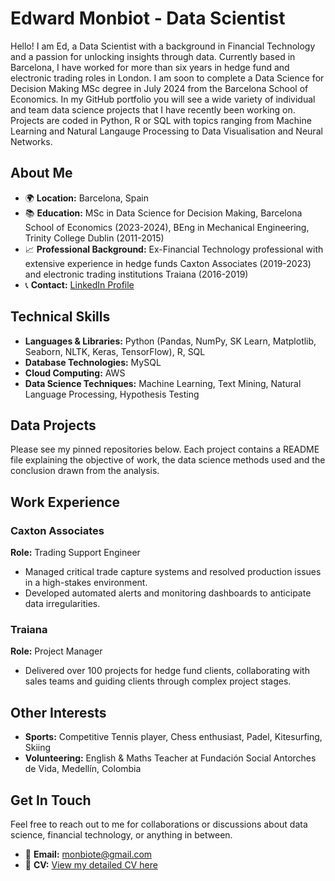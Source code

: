 # Edward Monbiot - Data Scientist

Hello! I am Ed, a Data Scientist with a background in Financial Technology and a passion for unlocking insights through data. Currently based in Barcelona, I have worked for more than six years in hedge fund and electronic trading roles in London. I am soon to complete a Data Science for Decision Making MSc degree in July 2024 from the Barcelona School of Economics. In my GitHub portfolio you will see a wide variety of individual and team data science projects that I have recently been working on. Projects are coded in Python, R or SQL with topics ranging from Machine Learning and Natural Langauge Processing to Data Visualisation and Neural Networks.

## About Me

- 🌍 **Location:** Barcelona, Spain
- 📚 **Education:** MSc in Data Science for Decision Making, Barcelona School of Economics (2023-2024), BEng in Mechanical Engineering, Trinity College Dublin (2011-2015)
- 📈 **Professional Background:** Ex-Financial Technology professional with extensive experience in hedge funds Caxton Associates (2019-2023) and electronic trading institutions Traiana (2016-2019) 
- 📞 **Contact:** [LinkedIn Profile](https://www.linkedin.com/in/edward-monbiot-609047a6/)

## Technical Skills

- **Languages & Libraries:** Python (Pandas, NumPy, SK Learn, Matplotlib, Seaborn, NLTK, Keras, TensorFlow), R, SQL
- **Database Technologies:** MySQL
- **Cloud Computing:** AWS
- **Data Science Techniques:** Machine Learning, Text Mining, Natural Language Processing, Hypothesis Testing

## Data Projects

Please see my pinned repositories below. Each project contains a README file explaining the objective of work, the data science methods used and the conclusion drawn from the analysis.

## Work Experience

### Caxton Associates
**Role:** Trading Support Engineer
- Managed critical trade capture systems and resolved production issues in a high-stakes environment.
- Developed automated alerts and monitoring dashboards to anticipate data irregularities.

### Traiana
**Role:** Project Manager
- Delivered over 100 projects for hedge fund clients, collaborating with sales teams and guiding clients through complex project stages.

## Other Interests

- **Sports:** Competitive Tennis player, Chess enthusiast, Padel, Kitesurfing, Skiing
- **Volunteering:** English & Maths Teacher at Fundación Social Antorches de Vida, Medellín, Colombia

## Get In Touch

Feel free to reach out to me for collaborations or discussions about data science, financial technology, or anything in between.

- 📧 **Email:** monbiote@gmail.com
- 📄 **CV:** [View my detailed CV here](https://github.com/monbiote/Edward_Monbiot_Data_Science_CV.docx)
